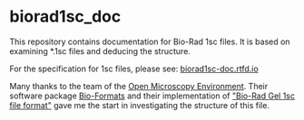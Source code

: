 # biorad1sc\_doc

This repository contains documentation for Bio-Rad 1sc files.  It is based on examining \*.1sc files and deducing the structure.

For the specification for 1sc files, please see:
[biorad1sc-doc.rtfd.io](http://biorad1sc-doc.readthedocs.io/)

Many thanks to the team of the [Open Microscopy Environment](https://www.openmicroscopy.org/).
Their software package [Bio-Formats](https://www.openmicroscopy.org/bio-formats/)
and their implementation of ["Bio-Rad Gel 1sc file format"](https://docs.openmicroscopy.org/bio-formats/5.6.0/formats/bio-rad-gel.html)
gave me the start in investigating the structure of this file.

